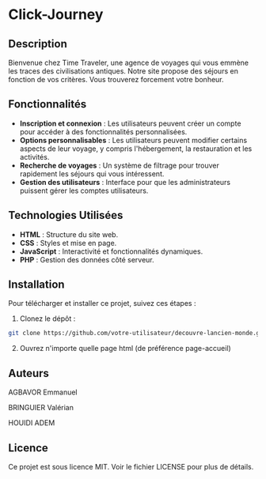 # Click-Journey


## Description

Bienvenue chez Time Traveler, une agence de voyages qui vous emmène les traces des civilisations antiques. Notre site propose des séjours en fonction de vos critères.
Vous trouverez forcement votre bonheur.

## Fonctionnalités

- **Inscription et connexion** : Les utilisateurs peuvent créer un compte pour accéder à des fonctionnalités personnalisées.
- **Options personnalisables** : Les utilisateurs peuvent modifier certains aspects de leur voyage, y compris l'hébergement, la restauration et les activités.
- **Recherche de voyages** : Un système de filtrage pour trouver rapidement les séjours qui vous intéressent.
- **Gestion des utilisateurs** : Interface pour que les administrateurs puissent gérer les comptes utilisateurs.

## Technologies Utilisées

- **HTML** : Structure du site web.
- **CSS** : Styles et mise en page.
- **JavaScript** : Interactivité et fonctionnalités dynamiques.
- **PHP** : Gestion des données côté serveur.


## Installation

Pour télécharger et installer ce projet, suivez ces étapes :

1. Clonez le dépôt :
```sh
git clone https://github.com/votre-utilisateur/decouvre-lancien-monde.git
```
2. Ouvrez n'importe quelle page html (de préférence page-accueil)


## Auteurs
AGBAVOR Emmanuel

BRINGUIER Valérian

HOUIDI ADEM

## Licence
Ce projet est sous licence MIT. Voir le fichier LICENSE pour plus de détails.

